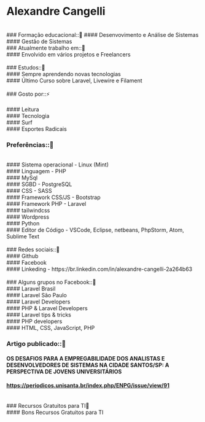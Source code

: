 # Alexandre Cangelli
<br>
### Formação educacional::🌱 
#### Desenvovimento e Análise de Sistemas<br>
#### Gestão de Sistemas
<br>
### Atualmente trabalho em::🔭 <br>
#### Envolvido em vários projetos e Freelancers<br>
<br>
### Estudos::🌱 <br>
#### Sempre aprendendo novas tecnologias<br>
#### Último Curso sobre Laravel, Livewire e Filament<br>
<br>
### Gosto por::⚡  <br>
<br>
#### Leitura<br>
#### Tecnologia<br>
#### Surf<br>
#### Esportes Radicais<br>

### Preferências::👯  <br>
<br>
#### Sistema operacional - Linux (Mint)<br>
#### Linguagem - PHP<br>
#### MySql<br>
#### SGBD - PostgreSQL<br>
#### CSS - SASS<br>
#### Framework CSS/JS - Bootstrap<br>
#### Framework PHP - Laravel<br>
#### tailwindcss <br>
#### Wordpress<br>
#### Python<br>
#### Editor de Código - VSCode, Eclipse, netbeans, PhpStorm, Atom, Sublime Text<br>
<br>
### Redes sociais::💬 <br>
#### Github<br>
#### Facebook<br>
#### Linkeding - https://br.linkedin.com/in/alexandre-cangelli-2a264b63<br>
<br>
### Alguns grupos no Facebook::🤔 <br>
#### Laravel Brasil<br>
#### Laravel São Paulo<br>
#### Laravel Developers<br>
#### PHP & Laravel Developers<br>
#### Laravel tips & tricks<br>
#### PHP developers<br>
#### HTML, CSS, JavaScript, PHP<br>

### Artigo publicado::🌱 <br>
#### OS DESAFIOS PARA A EMPREGABILIDADE DOS ANALISTAS E DESENVOLVEDORES DE SISTEMAS NA CIDADE SANTOS/SP: A PERSPECTIVA DE JOVENS UNIVERSITÁRIOS<br>
#### https://periodicos.unisanta.br/index.php/ENPG/issue/view/91<br>
<br>
### Recursos Gratuitos para TI🌱 <br>
#### Bons Recursos Gratuitos para TI<br>


